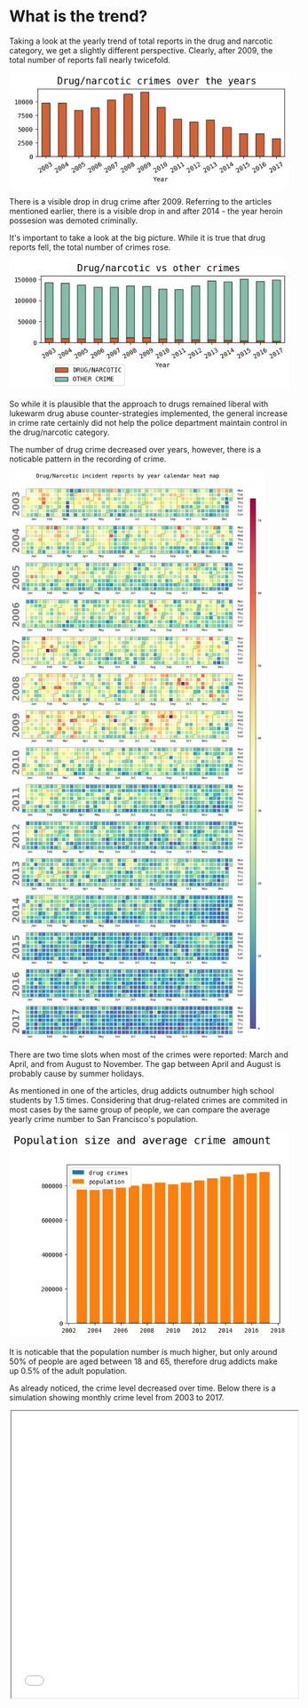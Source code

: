 # What is the trend?

Taking a look at the yearly trend of total reports in the drug and narcotic category, we get a slightly different perspective. Clearly, after 2009, the total number of reports fall nearly twicefold.

<img class="ioda" src="assets/images/yearly_trend.png" />

There is a visible drop in drug crime after 2009. Referring to the articles mentioned earlier, there is a visible drop in and after 2014 - the year heroin possesion was demoted criminally.

It's important to take a look at the big picture. While it is true that drug reports fell, the total number of crimes rose.

<img class="ioda" src="assets/images/yearly_compared.png" />

So while it is plausible that the approach to drugs remained liberal with lukewarm drug abuse counter-strategies implemented, the general increase in crime rate certainly did not help the police department maintain control in the drug/narcotic category.

The number of drug crime decreased over years, however, there is a noticable pattern in the recording of crime.

<img class="ioda" src="assets/images/calendar_plot.png" />

There are two time slots when most of the crimes were reported: March and April, and from August to November. The gap between April and August is probably cause by summer holidays.

As mentioned in one of the articles, drug addicts outnumber high school students by 1.5 times. Considering that drug-related crimes are commited in most cases by the same group of people, we can compare the average yearly crime number to San Francisco's population.

<img class="ioda" src="assets/images/population_plot.png" />

It is noticable that the population number is much higher, but only around 50% of people are aged between 18 and 65, therefore drug addicts make up 0.5% of the adult population. 

As already noticed, the crime level decreased over time. Below there is a simulation showing monthly crime level from 2003 to 2017.

<div style="margin: 0 auto; width: 500px;">
    <iframe 
        class="ioda" 
        width="516px" height="516x" 
        src="assets/htmls/map.html"
        style="overflow: hidden;"
        >
    </iframe>
</div>